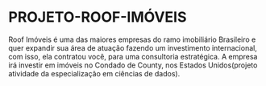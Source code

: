 # PROJETO-ROOF-IMÓVEIS
Roof Imóveis é uma das maiores empresas do ramo imobiliário Brasileiro  e quer expandir sua área de atuação fazendo um investimento internacional, com isso, ela contratou você, para uma consultoria estratégica.  A empresa irá investir em imóveis no Condado de County, nos Estados Unidos(projeto atividade da especialização em ciências de dados).
